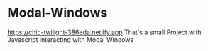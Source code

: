# Modal-Windows
https://chic-twilight-386eda.netlify.app
That's a small Project with Javascript interacting with Modal Windows

